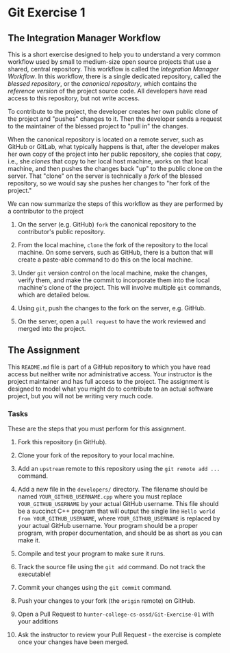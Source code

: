 # Git Exercise 1

## The Integration Manager Workflow

This is a short exercise designed to help you to understand a very common
workflow used by small to medium-size open source projects that use a
shared, central repository. This workflow is called the 
*Integration Manager Workflow*. In this workflow, there is a single
dedicated repository, called the *blessed repository*, or the 
*canonical repository*, which contains the 
*reference version* of the project source code. All developers have read 
access to this repository, but not write access. 

To contribute to the project, the developer creates her own public clone of 
the project and "pushes" changes to it. Then the developer sends a request to 
the maintainer of the blessed project to "pull in" the changes.

When the canonical repository is located on a remote server, 
such as GitHub or GitLab, what typically happens is that, after the developer
makes her own copy of the project into her public repository, she copies that
copy, i.e., she *clones* that copy to her local host machine, works on that 
local machine, and then pushes the changes back "up" to the 
public clone on the server. That "clone" on the server is technically a 
*fork* of the blessed repository, so we would say she pushes her changes to 
"her fork of the project."

We can now summarize the steps of this workflow as they are performed by a 
contributor to the project

1. On the server (e.g. GitHub) `fork` the canonical repository to the 
contributor's public repository.

2. From the local machine, `clone` the fork of the repository to the 
local machine. On some servers, such as GitHub, there is a button that will
create a paste-able command to do this on the local machine.

3. Under `git` version control on the local machine, make the changes, verify them, and
make the commit to incorporate them into the local machine's clone of the project.
This will involve multiple `git` commands, which are detailed below.

4. Using `git`, push the changes to the fork on the server, e.g. GitHub.

5. On the server, open a `pull request` to have the work reviewed and merged
into the project.

## The Assignment
This `README.md` file is part of a GitHub repository to which you have
read access but neither write nor administrative access.
Your instructor is the project maintainer and has full access to the project.
The assignment is designed to model what you might do to contribute to an
actual software project, but you will not be writing very much code.

### Tasks

These are the steps that you must perform for this assignment.

1. Fork this repository (in GitHub).

2. Clone your fork of the repository to your local machine.

3.  Add an `upstream` remote to this repository using the `git remote add ...` 
command.

4.  Add a new file in the `developers/` directory. The filename should be named
`YOUR_GITHUB_USERNAME.cpp` where you must replace `YOUR_GITHUB_USERNAME` 
by your actual GitHub username. This file should be a succinct C++
program that will output the single line `Hello world from YOUR_GITHUB_USERNAME`,
where `YOUR_GITHUB_USERNAME` is replaced by your actual GitHub username. Your 
program should be a proper program, with proper documentation, and should be as 
short as you can make it.

5. Compile and test your program to make sure it runs.

6. Track the source file using the `git add` command. Do not track the executable!

7. Commit your changes using the `git commit` command.

8. Push your changes to your fork (the `origin` remote) on GitHub.

9. Open a Pull Request to `hunter-college-cs-ossd/Git-Exercise-01` with your additions

10.  Ask the instructor to review your Pull Request - the exercise is complete once your changes have been merged.
